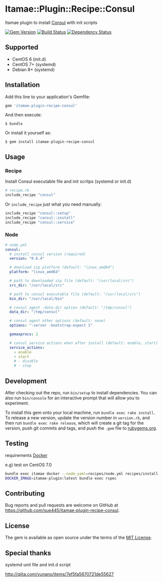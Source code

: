 # Itamae::Plugin::Recipe::Consul

Itamae plugin to install [Consul](https://www.consul.io/) with init scripts

[![Gem Version](https://badge.fury.io/rb/itamae-plugin-recipe-consul.svg)](https://badge.fury.io/rb/itamae-plugin-recipe-consul)
[![Build Status](https://travis-ci.org/sue445/itamae-plugin-recipe-consul.svg?branch=master)](https://travis-ci.org/sue445/itamae-plugin-recipe-consul)
[![Dependency Status](https://gemnasium.com/badges/github.com/sue445/itamae-plugin-recipe-consul.svg)](https://gemnasium.com/github.com/sue445/itamae-plugin-recipe-consul)

## Supported
* CentOS 6 (init.d)
* CentOS 7+ (systemd)
* Debian 8+ (systemd)

## Installation

Add this line to your application's Gemfile:

```ruby
gem 'itamae-plugin-recipe-consul'
```

And then execute:

    $ bundle

Or install it yourself as:

    $ gem install itamae-plugin-recipe-consul

## Usage

### Recipe

Install Consul executable file and init scritps (systemd or init.d)

```ruby
# recipe.rb
include_recipe "consul"
```

Or `include_recipe` just what you need manually:

```ruby
include_recipe "consul::setup"
include_recipe "consul::install"
include_recipe "consul::service"
```

### Node

```yml
# node.yml
consul:
  # install consul version (required)
  version: "0.6.4"

  # download zip platform (default: "linux_amd64")
  platform: "linux_amd64"

  # path to downloaded zip file (default: "/usr/local/src")
  src_dir: "/usr/local/src"

  # path to consul executable file (default: "/usr/local/src")
  bin_dir: "/usr/local/bin"

  # consul agent -data-dir option (default: "/tmp/consul")
  data_dir: "/tmp/consul"

  # consul agent other options (default: none)
  options: "-server -bootstrap-expect 1"

  gomaxprocs: 2

  # consul service actions when after install (default: enable, start)
  service_actions:
    - enable
    - start
    # - disable
    # - stop
```

## Development

After checking out the repo, run `bin/setup` to install dependencies. You can also run `bin/console` for an interactive prompt that will allow you to experiment.

To install this gem onto your local machine, run `bundle exec rake install`. To release a new version, update the version number in `version.rb`, and then run `bundle exec rake release`, which will create a git tag for the version, push git commits and tags, and push the `.gem` file to [rubygems.org](https://rubygems.org).

## Testing
requirements [Docker](https://www.docker.com/)

e.g) test on CentOS 7.0

```sh
bundle exec itamae docker --node-yaml=recipes/node.yml recipes/install.rb --image=centos:7 --tag itamae-plugin:latest
DOCKER_IMAGE=itamae-plugin:latest bundle exec rspec
```

## Contributing

Bug reports and pull requests are welcome on GitHub at https://github.com/sue445/itamae-plugin-recipe-consul.


## License

The gem is available as open source under the terms of the [MIT License](http://opensource.org/licenses/MIT).

## Special thanks
systemd unit file and init.d script

http://qiita.com/yunano/items/7ef5fa5670721de55627
